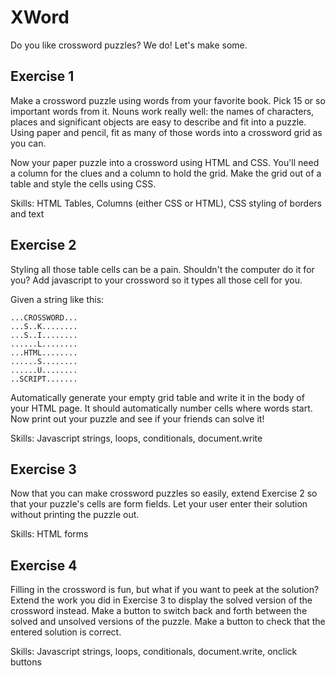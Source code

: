 # XWord

Do you like crossword puzzles?  We do!  Let's make some.

## Exercise 1

Make a crossword puzzle using words from your favorite book.  Pick 15
or so important words from it.  Nouns work really well: the names of
characters, places and significant objects are easy to describe and
fit into a puzzle.  Using paper and pencil, fit as many of those words
into a crossword grid as you can.
  
Now your paper puzzle into a crossword using HTML and CSS.  You'll
need a column for the clues and a column to hold the grid.  Make the
grid out of a table and style the cells using CSS.

Skills: HTML Tables, Columns (either CSS or HTML), CSS styling of borders and text

## Exercise 2

Styling all those table cells can be a pain.  Shouldn't the computer
do it for you?  Add javascript to your crossword so it types all those
cell for you.

Given a string like this:

    ...CROSSWORD...
    ...S..K........
    ...S..I........
    ......L........
    ...HTML........
    ......S........
    ......U........
    ..SCRIPT.......
    
Automatically generate your empty grid table and write it in the body
of your HTML page.  It should automatically number cells where words
start.  Now print out your puzzle and see if your friends can solve
it!

Skills: Javascript strings, loops, conditionals, document.write


## Exercise 3

Now that you can make crossword puzzles so easily, extend Exercise 2
so that your puzzle's cells are form fields.  Let your user enter
their solution without printing the puzzle out.

Skills: HTML forms

## Exercise 4

Filling in the crossword is fun, but what if you want to peek at the
solution?  Extend the work you did in Exercise 3 to display the solved
version of the crossword instead.  Make a button to switch back and
forth between the solved and unsolved versions of the puzzle.  Make a
button to check that the entered solution is correct.

Skills: Javascript strings, loops, conditionals, document.write,
onclick buttons
